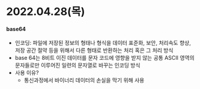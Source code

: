 # 2022.04.28(목)

#### base64
+ 인코딩: 파일에 저장된 정보의 형태나 형식을 데이터 표준화, 보안, 처리속도 향상, 저장 공간 절약 등을 위해서 다른 형태로 반환하는 처리 혹은 그 처리 방식
+ base 64는 8비트 이진 데이터를 문자 코드에 영향을 받지 않는 공통 ASCII 영역의 문자들로만 이루어진 일련의 문자열로 바꾸는 인코딩 방식
+ 사용 이유?
    - 통신과정에서 바이너리 데이터의 손실을 막기 위해 사용